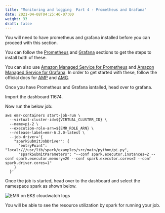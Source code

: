 ```yaml
---
title: "Monitoring and logging  Part 4 - Prometheus and Grafana"
date: 2021-04-08T04:25:46-07:00
weight: 33
draft: false
---
```


You will need to have prometheus and grafana installed before you can proceed with this section.

You can follow the [Prometheus](beginner/080_scaling/deploy_ca/) and [Grafana](beginner/080_scaling/deploy_ca/) sections to get the steps to install both of these. 

You can also use [Amazon Managed Service for Prometheus](https://aws.amazon.com/prometheus/) and [Amazon Managed Service for Grafana](https://aws.amazon.com/grafana/). In order to get started with these, follow the official docs for [AMP](https://docs.aws.amazon.com/prometheus/latest/userguide/AMP-getting-started.html) and [AMG](https://docs.aws.amazon.com/grafana/latest/userguide/getting-started-with-AMG.html).

Once you have Prometheus and Grafana isntalled, head over to grafana.

Import the dashboard 11674.


Now run the below job:

```
aws emr-containers start-job-run \
  --virtual-cluster-id=${VIRTUAL_CLUSTER_ID} \
  --name=pi-2 \
  --execution-role-arn=${EMR_ROLE_ARN} \
  --release-label=emr-6.2.0-latest \
  --job-driver='{
    "sparkSubmitJobDriver": {
      "entryPoint": "local:///usr/lib/spark/examples/src/main/python/pi.py",
      "sparkSubmitParameters": "--conf spark.executor.instances=2 --conf spark.executor.memory=2G --conf spark.executor.cores=2 --conf spark.driver.cores=1"
    }
  }'

  ```

Once the job is started, head over to the dashboard and select the namespace spark as shown below. 


![EMR on EKS cloudwatch logs](/images/emr-on-eks/grafana_1.png)

You will be able to see the resource utilization by spark for running your job.

